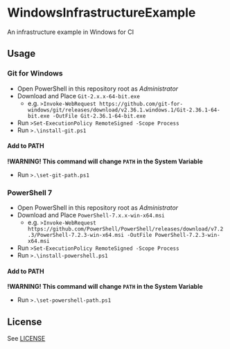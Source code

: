 # WindowsInfrastructureExample
An infrastructure example in Windows for CI

## Usage

### Git for Windows
- Open PowerShell in this repository root as *Administrator*
- Download and Place `Git-2.x.x-64-bit.exe`
  - e.g. `>Invoke-WebRequest https://github.com/git-for-windows/git/releases/download/v2.36.1.windows.1/Git-2.36.1-64-bit.exe -OutFile Git-2.36.1-64-bit.exe`
- Run `>Set-ExecutionPolicy RemoteSigned -Scope Process`
- Run `>.\install-git.ps1`

#### Add to PATH
**!WARNING! This command will change `PATH` in the System Variable**

- Run `>.\set-git-path.ps1`

### PowerShell 7
- Open PowerShell in this repository root as *Administrator*
- Download and Place `PowerShell-7.x.x-win-x64.msi`
  - e.g. `>Invoke-WebRequest https://github.com/PowerShell/PowerShell/releases/download/v7.2.3/PowerShell-7.2.3-win-x64.msi -OutFile PowerShell-7.2.3-win-x64.msi`
- Run `>Set-ExecutionPolicy RemoteSigned -Scope Process`
- Run `>.\install-powershell.ps1`

#### Add to PATH
**!WARNING! This command will change `PATH` in the System Variable**

- Run `>.\set-powershell-path.ps1`

## License
See [LICENSE](./LICENSE)
